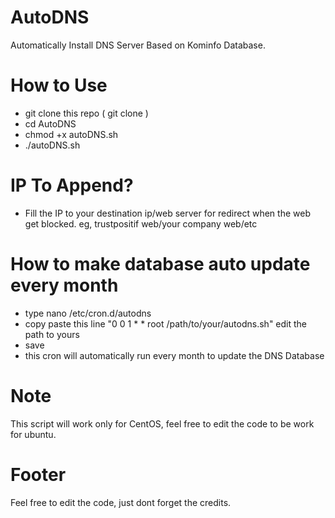 # AutoDNS
Automatically Install DNS Server Based on Kominfo Database. 

# How to Use
- git clone this repo ( git clone )
- cd AutoDNS
- chmod +x autoDNS.sh
- ./autoDNS.sh

# IP To Append?
- Fill the IP to your destination ip/web server for redirect when the web get blocked. eg, trustpositif web/your company web/etc

# How to make database auto update every month
- type nano /etc/cron.d/autodns
- copy paste this line "0 0 1 * * root /path/to/your/autodns.sh" edit the path to yours
- save
- this cron will automatically run every month to update the DNS Database

# Note
This script will work only for CentOS, feel free to edit the code to be work for ubuntu.

# Footer
Feel free to edit the code, just dont forget the credits.
